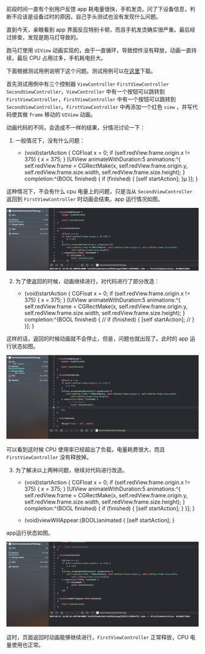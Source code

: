 前段时间一直有个别用户反馈 app 耗电量很快，手机发烫。问了下设备信息，判断不应该是设备过时的原因，自己手头测试也没有发现什么问题。

直到今天，亲眼看到 app 界面反应特别卡顿，而且手机发烫确实很严重。最后经过排查，发现是跑马灯导致的。

跑马灯使用 `UIView` 动画实现的，由于一直循环，导致控件没有释放，动画一直持续，最后 CPU 占用过多，手机耗电巨大。

下面根据测试用例说明下这个问题。测试用例可以在[这里](https://github.com/jianghui1/TestUIViewAnimationCPUEnergy)下载。

首先测试用例中有三个控制器 `ViewController` `FirstViewController` `SecondViewController`，`ViewController` 中有一个按钮可以跳转到 `FirstViewController`，`FirstViewController` 中有一个按钮可以跳转到 `SecondViewController`。`FirstViewController` 中再添加一个红色 `view` ，并写代码使其做 `frame` 移动的 `UIView` 动画。

动画代码的不同，会造成不一样的结果，分情况讨论一下：

1. 一般情况下，没有什么问题：

    
    - (void)startAction
    {
        CGFloat x = 0;
        if (self.redView.frame.origin.x != 375) {
            x = 375;
        }
        [UIView animateWithDuration:5 animations:^{
            self.redView.frame = CGRectMake(x, self.redView.frame.origin.y, self.redView.frame.size.width, self.redView.frame.size.height);
        } completion:^(BOOL finished) {
            if (finished) {
                [self startAction];
            }µ
        }];
    }
    
这种情况下，不会有什么 cpu 电量上的问题，只是当从 `SecondViewController` 返回到 `FirstViewController` 时动画会结束。app 运行情况如图。

![正常](https://github.com/jianghui1/TestUIViewAnimationCPUEnergy/blob/master/正常.png?raw=true)

2. 为了使返回的时候，动画继续进行，对代码进行了部分改造：


    - (void)startAction
    {
        CGFloat x = 0;
        if (self.redView.frame.origin.x != 375) {
            x = 375;
        }
        [UIView animateWithDuration:5 animations:^{
            self.redView.frame = CGRectMake(x, self.redView.frame.origin.y, self.redView.frame.size.width, self.redView.frame.size.height);
        } completion:^(BOOL finished) {
    //        if (finished) {
                [self startAction];
    //        }
        }];
    }
    
这样的话，返回的时候动画就不会停止，但是，问题也就出现了。此时的 app 运行状态如图。

![非正常](https://github.com/jianghui1/TestUIViewAnimationCPUEnergy/blob/master/不正常.png?raw=true)

可以看到这时候 CPU 使用率已经超出了负载，电量耗费很大，而且 `FirstViewController` 没有释放掉。

3. 为了解决以上两种问题，继续对代码进行改造。

    
     - (void)startAction
    {
        CGFloat x = 0;
        if (self.redView.frame.origin.x != 375) {
            x = 375;
        }
        [UIView animateWithDuration:5 animations:^{
            self.redView.frame = CGRectMake(x, self.redView.frame.origin.y, self.redView.frame.size.width, self.redView.frame.size.height);
        } completion:^(BOOL finished) {
            if (finished) {
                [self startAction];
            }
        }];
    }
    
    - (void)viewWillAppear:(BOOL)animated
    {
        [self startAction];
    }
    
app运行状态如图。

![解决方案](https://github.com/jianghui1/TestUIViewAnimationCPUEnergy/blob/master/解决方案.png?raw=true)

这时，页面返回时动画能够继续进行，`FirstViewController` 正常释放，CPU 电量使用也正常。

